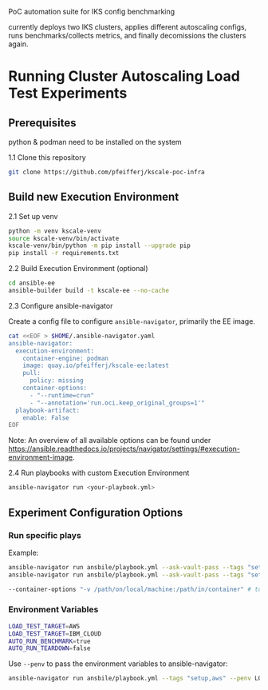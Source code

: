 PoC automation suite for IKS config benchmarking

currently deploys two IKS clusters, applies different autoscaling configs, runs benchmarks/collects metrics, and finally decomissions the clusters again.

# Running Cluster Autoscaling Load Test Experiments

<abstract>

## Prerequisites

python & podman need to be installed on the system

1.1 Clone this repository

```bash
git clone https://github.com/pfeifferj/kscale-poc-infra
```

## Build new Execution Environment

2.1 Set up venv

```bash
python -m venv kscale-venv
source kscale-venv/bin/activate
kscale-venv/bin/python -m pip install --upgrade pip
pip install -r requirements.txt
```

2.2 Build Execution Environment (optional)

```bash
cd ansible-ee
ansible-builder build -t kscale-ee --no-cache
```

2.3 Configure ansible-navigator

Create a config file to configure `ansible-navigator`, primarily the EE image.

```bash
cat <<EOF > $HOME/.ansible-navigator.yaml
ansible-navigator:
  execution-environment:
    container-engine: podman
    image: quay.io/pfeifferj/kscale-ee:latest
    pull:
      policy: missing
    container-options:
      - "--runtime=crun"
      - "--annotation='run.oci.keep_original_groups=1'"
  playbook-artifact:
    enable: False
EOF
```

Note: An overview of all available options can be found under https://ansible.readthedocs.io/projects/navigator/settings/#execution-environment-image.

2.4 Run playbooks with custom Execution Environment

```bash
ansible-navigator run <your-playbook.yml>
```

## Experiment Configuration Options

### Run specific plays

Example:

```bash
ansible-navigator run ansbile/playbook.yml --ask-vault-pass --tags "setup,aws"
ansible-navigator run ansbile/playbook.yml --ask-vault-pass --tags "setup,ibm_cloud"

--container-options "-v /path/on/local/machine:/path/in/container" # to send log files/metrics to host
```

### Environment Variables

```bash
LOAD_TEST_TARGET=AWS
LOAD_TEST_TARGET=IBM_CLOUD
AUTO_RUN_BENCHMARK=true
AUTO_RUN_TEARDOWN=false
```

Use `--penv` to pass the environment variables to ansible-navigator:

```bash
ansible-navigator run ansbile/playbook.yml --tags "setup,aws" --penv LOAD_TEST_TARGET --penv AUTO_RUN_TEARDOWN
```
